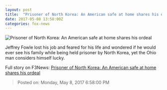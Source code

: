 ```yaml
---
layout: post
title:  "Prisoner of North Korea: An American safe at home shares his ordeal"
date: 2017-05-08 13:58:00Z
categories: fox-news
---
```


![Prisoner of North Korea: An American safe at home shares his ordeal](http://a57.foxnews.com/images.foxnews.com/content/fox-news/world/2017/05/08/prisoner-north-korea-american-safe-at-home-shares-his-ordeal/_jcr_content/par/featured-media/media-0.img.jpg/0/0/1494257308250.jpg?ve=1)

Jeffrey Fowle lost his job and feared for his life and wondered if he would ever see his family while being held prisoner by North Korea, yet the Ohio man considers himself lucky.


Full story on F3News: [Prisoner of North Korea: An American safe at home shares his ordeal](http://www.f3nws.com/n/nzVE)

> Posted on: Monday, May 8, 2017 6:58:00 PM
